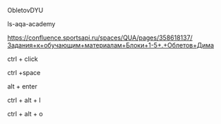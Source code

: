 ObletovDYU

ls-aqa-academy

https://confluence.sportsapi.ru/spaces/QUA/pages/358618137/Задания+к+обучающим+материалам+Блоки+1-5+.+Облетов+Дима

ctrl + click

ctrl +space

alt + enter

ctrl + alt + l

ctrl + alt + o
